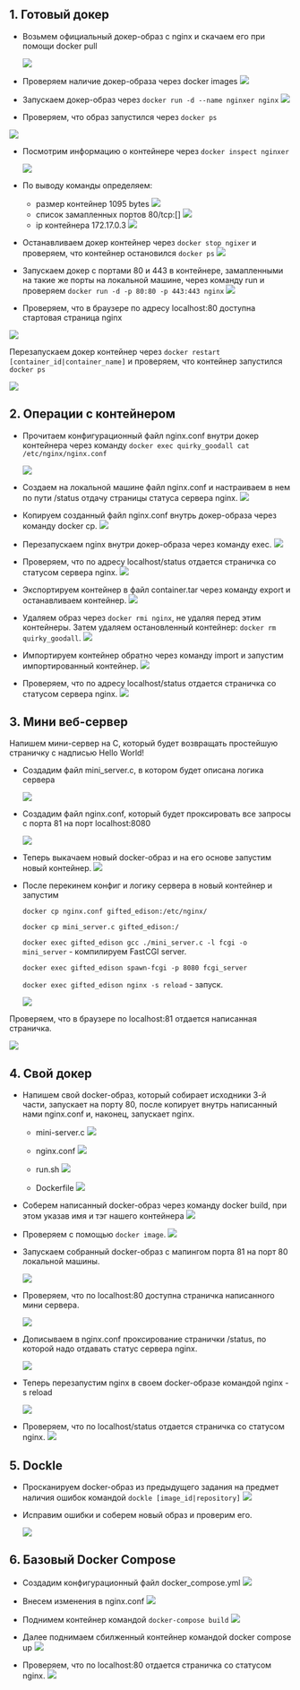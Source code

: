 ## 1. Готовый докер
+ Возьмем официальный докер-образ с nginx и скачаем его при помощи docker pull 

    ![](part_1/docker%20pull.png)

+ Проверяем наличие докер-образа через docker images 
    ![](part_1/Docker%20images.png)

+ Запускаем докер-образ через 
`docker run -d --name nginxer nginx`
    ![](part_1/docker%20run.png)

+  Проверяем, что образ запустился через 
`docker ps`

  ![](part_1/docker%20ps.png)

+ Посмотрим информацию о контейнере через 
  `docker inspect nginxer`

   ![](part_1/docker%20inspect.png)

+ По выводу команды  определяем:

    * размер контейнер 1095 bytes
    ![](part_1/size.png)
    * список замапленных портов 80/tcp:[]
    ![](part_1/mapped%20ports.png)
    * ip контейнера 172.17.0.3
    ![](part_1/IP.png)

+ Останавливаем докер контейнер через `docker stop ngixer` и проверяем, что контейнер остановился `docker ps`
    ![](part_1/docker%20stop.png)

+ Запускаем докер с портами 80 и 443 в контейнере, замапленными на такие же порты на локальной машине, через команду run и проверяем 
`docker run -d -p 80:80 -p 443:443 nginx`
    ![](part_1/Docker%20run%20ports.png)

+ Проверяем, что в браузере по адресу localhost:80 доступна стартовая страница nginx

![](part_1/localhost.png)

Перезапускаем докер контейнер через `docker restart [container_id|container_name]`  и проверяем, что контейнер запустился `docker ps`

![](part_1/docker%20restart.png)


## 2. Операции с контейнером

+ Прочитаем конфигурационный файл nginx.conf внутри докер контейнера через команду `docker exec quirky_goodall cat /etc/nginx/nginx.conf`

    ![](part_2/nginx.conf.png)  

+ Создаем на локальной машине файл nginx.conf и настраиваем в нем по пути /status отдачу страницы статуса сервера nginx.
    ![](part_2/nginx.conf.png)  

+ Копируем созданный файл nginx.conf внутрь докер-образа через команду docker cp.
    ![](part_2/Doker%20cp.png)  

+ Перезапускаем nginx внутри докер-образа через команду exec.
    ![](part_2/docker%20exec%20reload.png)  

+ Проверяем, что по адресу localhost/status отдается страничка со статусом сервера nginx.
    ![](part_2/localhost:status.png)  

 + Экспортируем контейнер в файл container.tar через команду export и останавливаем  контейнер.
     ![](part_2/Docker%20export%20and%20stop.png)  

+ Удаляем образ через `docker rmi nginx`, не удаляя перед этим контейнеры. Затем удаляем остановленный контейнер: `docker rm quirky_goodall`.
     ![](part_2/docker%20rmi%20rm.png)  

+ Импортируем контейнер обратно через команду import и запустим импортированный контейнер.
    ![](part_2/docker%20import%20run.png)  

+  Проверяем, что по адресу localhost/status отдается страничка со статусом сервера nginx.
    ![](part_2/localhost%20import.png)  

## 3. Мини веб-сервер

Напишем мини-сервер на C, который будет возвращать простейшую страничку с надписью Hello World!
+ Создадим файл mini_server.c, в котором будет описана логика сервера  

  ![](part_3/mini_server.png) 

+ Создадим файл nginx.conf, который будет проксировать все запросы с порта 81 на порт localhost:8080

   ![](part_3/nginx.png) 

+ Теперь выкачаем новый docker-образ и на его основе запустим новый контейнер.
   ![](part_3/docker%20run%20ps.png) 

+ После перекинем конфиг и логику сервера в новый контейнер и запустим

    `docker cp nginx.conf gifted_edison:/etc/nginx/` 
    
    `docker cp mini_server.c gifted_edison:/`

    `docker exec gifted_edison gcc ./mini_server.c -l fcgi -o mini_server` - компилируем FastCGI server.

    `docker exec gifted_edison spawn-fcgi -p 8080 fcgi_server` 
    
    `docker exec gifted_edison nginx -s reload` - запуск.

    ![](part_3/docker%20cp%20conf%20server.png) 



Проверяем, что в браузере по localhost:81 отдается написанная  страничка.

  ![](part_3/localhost81.png) 


##  4. Свой докер
+ Напишем свой docker-образ, который собирает исходники 3-й части, запускает на порту 80, после копирует внутрь написанный нами nginx.conf и, наконец, запускает nginx.
    * mini-server.c
     ![](part_4/mini_server.png) 

    * nginx.conf
    ![](part_4/nginx.png) 

    * run.sh
    ![](part_4/run.png) 

    * Dockerfile
    ![](part_4/Dockerfile.png) 

+ Соберем написанный docker-образ через команду docker build, при этом указав имя и тэг нашего контейнера 
    ![](part_4/docker%20build.png) 

+ Проверяем с помощью `docker image`.
    ![](part_4/image.png) 


+ Запускаем собранный docker-образ с мапингом порта 81 на порт 80 локальной машины.

  ![](part_4/docker%20run%20my%20version.png) 

+ Проверяем, что по localhost:80 доступна страничка написанного мини сервера.

  ![](part_4/localhost:80.png) 

+ Дописываем в nginx.conf проксирование странички /status, по которой надо отдавать статус сервера nginx.
    
  ![](part_4/nginx%20new.png) 

+  Теперь перезапустим nginx в своем docker-образе командой nginx -s reload

    ![](part_4/reload.png) 

+ Проверяем, что по localhost/status отдается страничка со статусом nginx.
    ![](part_4/localhost:status.png) 

## 5. Dockle

+ Просканируем docker-образ из предыдущего задания на предмет наличия ошибок командой `dockle [image_id|repository]`
    ![](part_5/Dockle%20before.png) 

+ Исправим ошибки и соберем новый образ и проверим его. 

    ![](part_5/Dockle%20after.png)


## 6. Базовый Docker Compose

+ Создадим конфигурационный файл docker_compose.yml
    ![](part_6/Docker_compose.png)

+ Внесем изменения в nginx.conf
    ![](part_6/nginx.png)

+ Поднимем контейнер командой `docker-compose build`
    ![](part_6/docker%20copmose%20build.png)

+ Далее  поднимаем сбилженный контейнер командой docker compose up
    ![](part_6/docker%20compose-d.png)
    
+ Проверяем, что по localhost:80 отдается страничка со статусом nginx.
    ![](part_6/localhost:80.png) 





